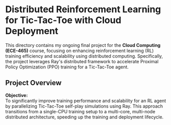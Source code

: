 # Distributed Reinforcement Learning for Tic-Tac-Toe with Cloud Deployment

This directory contains my ongoing final project for the **Cloud Computing (ECE-465)** course, focusing on enhancing reinforcement learning (RL) training efficiency and scalability using distributed computing. Specifically, the project leverages Ray's distributed framework to accelerate Proximal Policy Optimization (PPO) training for a Tic-Tac-Toe agent.

## Project Overview

**Objective:**  
To significantly improve training performance and scalability for an RL agent by parallelizing Tic-Tac-Toe self-play simulations using Ray. This approach transitions from a single-CPU training setup to a multi-core, multi-node distributed architecture, speeding up the training and deployment lifecycle.

